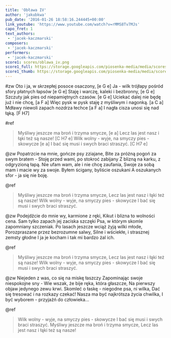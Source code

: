 ```yaml
---
title: 'Obława IV'
author: 'jakubkwa'
pub_date: '2016-01-26 18:58:16.244445+00:00'
link_youtube: 'https://www.youtube.com/watch?v=rMMS8Tv7MJs'
capo_fret: 1
text_authors:
 - 'jacek-kaczmarski'
composers:
 - 'jacek-kaczmarski'
performers:
 - 'jacek-kaczmarski'
score1: scores/oblawa_iv.png
score1_full: https://storage.googleapis.com/piosenka-media/media/scores/oblawa_iv.png
score1_thumb: https://storage.googleapis.com/piosenka-media/media/scores/oblawa_iv.png.180x0_q85_upscale.png
---
```


#zw
Oto i ja, w skrzepłej posoce  osaczony, [e G e]
Ja - wilk trójłapy pośród sfory płatnych łapsów [e G e]
Staję i warczę, kaleki i bezbronny, [e G e]
Szczuty jak pies od niepamiętnych czasów. [e G e]
Uciekać dalej nie będę już i nie chcę, [a F a]
Więc pysk w pysk staję z myśliwym i nagonką. [a C a]
Mdławy niewoli zapach nozdrza łechce [a F a]
I nagła cisza unosi się nad łąką. [F H7]

#ref
>Myśliwy jeszcze ma broń i trzyma smycze, [e a]
>Lecz las jest nasz i łąki też są nasze! [C H7 e]
>Wilk wolny - wyje, na smyczy pies - skowycze [e a]
>I bać się musi i swych braci straszyć. [C H7 e]

@zw
Popatrzcie na mnie, gończe psy zziajane,
Bite za próżną pogoń za swym bratem -
Stoję przed wami, po stokroć zabijany
Z blizną na karku, z odgryzioną łapą.
Nie ufam wam, ale i nie chcę zaufania,
Swoje za sobą mam i macie wy za swoje.
Byłem ścigany, byliście oszukani
A oszukanych sfor - ja się nie boję.

@ref
>Myśliwy jeszcze ma broń i trzyma smycze,
>Lecz las jest nasz i łąki też są nasze!
>Wilk wolny - wyje, na smyczy pies - skowycze
>I bać się musi i swych braci straszyć.

@zw
Podejdźcie do mnie wy, karmione z ręki,
Kikut i blizna to wolności cena.
Sam tylko zapach jej zaciska szczęki
Psa, w którym skomle zapomniany szczeniak.
Po lasach jeszcze wciąż żyją wilki młode,
Porozpraszane przez bezrozumne salwy,
Silne i wściekłe, i strasznej zemsty głodne
I ja je kocham i tak mi bardzo żal ich.

@ref
>Myśliwy jeszcze ma broń i trzyma smycze,
>Lecz las jest nasz i łąki też są nasze!
>Wilk wolny - wyje, na smyczy pies - skowycze
>I bać się musi i swych braci straszyć.

@zw
Niejeden z was, co się na miskę łaszczy
Zapominając swoje niespokojne sny -
Wie wszak, że bije ręka, która głaszcze,
Na pierwszy objaw jedynego zewu krwi.
Skomleć o łaskę - niegodne psa, ni wilka,
Dać się tresować i na rozkazy czekać!
Nasza ma być najkrótsza życia chwilka,
I być wyborem - przyjaźń do człowieka...

@ref
>Wilk wolny - wyje, na smyczy pies - skowycze
>I bać się musi i swych braci straszyć.
>Myśliwy jeszcze ma broń i trzyma smycze,
>Lecz las jest nasz i łąki też są nasze!